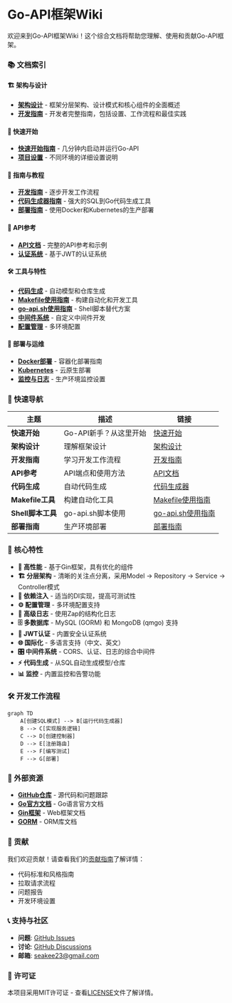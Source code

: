 # Go-API框架Wiki

欢迎来到Go-API框架Wiki！这个综合文档将帮助您理解、使用和贡献Go-API框架。

### 📚 文档索引

#### 🏗️ 架构与设计
- **[架构设计](Architecture-Design-zh.md)** - 框架分层架构、设计模式和核心组件的全面概述
- **[开发指南](Development-Guide-zh.md)** - 开发者完整指南，包括设置、工作流程和最佳实践

#### 🚀 快速开始
- **[快速开始指南](../README-zh.md#快速开始)** - 几分钟内启动并运行Go-API
- **[项目设置](Development-Guide-zh.md#项目设置)** - 不同环境的详细设置说明

#### 📖 指南与教程
- **[开发指南](Development-Guide-zh.md)** - 逐步开发工作流程
- **[代码生成器指南](Code-Generator-Guide-zh.md)** - 强大的SQL到Go代码生成工具
- **[部署指南](Deployment-Guide-zh.md)** - 使用Docker和Kubernetes的生产部署

#### 🔌 API参考
- **[API文档](API-Documentation-zh.md)** - 完整的API参考和示例
- **[认证系统](API-Documentation-zh.md#认证)** - 基于JWT的认证系统

#### 🛠️ 工具与特性
- **[代码生成](Code-Generator-Guide-zh.md)** - 自动模型和仓库生成
- **[Makefile使用指南](Makefile-Usage.md)** - 构建自动化和开发工具
- **[go-api.sh使用指南](go-api.sh-Usage.md)** - Shell脚本替代方案
- **[中间件系统](Development-Guide-zh.md#中间件开发)** - 自定义中间件开发
- **[配置管理](Development-Guide-zh.md#配置)** - 多环境配置

#### 🚀 部署与运维
- **[Docker部署](Deployment-Guide-zh.md#docker-部署)** - 容器化部署指南
- **[Kubernetes](Deployment-Guide-zh.md#kubernetes-部署)** - 云原生部署
- **[监控与日志](Deployment-Guide-zh.md#监控和日志)** - 生产环境监控设置

### 🎯 快速导航

| 主题 | 描述 | 链接 |
|------|------|------|
| **快速开始** | Go-API新手？从这里开始 | [快速开始](../README-zh.md#快速开始) |
| **架构设计** | 理解框架设计 | [架构设计](Architecture-Design-zh.md) |
| **开发指南** | 学习开发工作流程 | [开发指南](Development-Guide-zh.md) |
| **API参考** | API端点和使用方法 | [API文档](API-Documentation-zh.md) |
| **代码生成** | 自动代码生成 | [代码生成器](Code-Generator-Guide-zh.md) |
| **Makefile工具** | 构建自动化工具 | [Makefile使用指南](Makefile-Usage.md) |
| **Shell脚本工具** | go-api.sh脚本使用 | [go-api.sh使用指南](go-api.sh-Usage.md) |
| **部署指南** | 生产环境部署 | [部署指南](Deployment-Guide-zh.md) |

### 🌟 核心特性

- **🚀 高性能** - 基于Gin框架，具有优化的组件
- **🏗️ 分层架构** - 清晰的关注点分离，采用Model → Repository → Service → Controller模式
- **🔧 依赖注入** - 适当的DI实现，提高可测试性
- **⚙️ 配置管理** - 多环境配置支持
- **📝 高级日志** - 使用Zap的结构化日志
- **🗄️ 多数据库** - MySQL (GORM) 和 MongoDB (qmgo) 支持
- **🔐 JWT认证** - 内置安全认证系统
- **🌐 国际化** - 多语言支持（中文、英文）
- **🎛️ 中间件系统** - CORS、认证、日志的综合中间件
- **⚡ 代码生成** - 从SQL自动生成模型/仓库
- **📊 监控** - 内置监控和告警功能

### 🛠️ 开发工作流程

```mermaid
graph TD
    A[创建SQL模式] --> B[运行代码生成器]
    B --> C[实现服务逻辑]
    C --> D[创建控制器]
    D --> E[注册路由]
    E --> F[编写测试]
    F --> G[部署]
```

### 🔗 外部资源

- **[GitHub仓库](https://github.com/seakee/go-api)** - 源代码和问题跟踪
- **[Go官方文档](https://golang.org/doc/)** - Go语言官方文档
- **[Gin框架](https://gin-gonic.com/)** - Web框架文档
- **[GORM](https://gorm.io/)** - ORM库文档

### 🤝 贡献

我们欢迎贡献！请查看我们的[贡献指南](../CONTRIBUTING.md)了解详情：

- 代码标准和风格指南
- 拉取请求流程
- 问题报告
- 开发环境设置

### 📞 支持与社区

- **问题**: [GitHub Issues](https://github.com/seakee/go-api/issues)
- **讨论**: [GitHub Discussions](https://github.com/seakee/go-api/discussions)
- **邮箱**: seakee23@gmail.com

### 📄 许可证

本项目采用MIT许可证 - 查看[LICENSE](../LICENSE)文件了解详情。